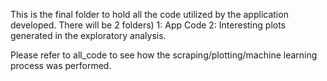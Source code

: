 This is the final folder to hold all the code utilized by the application developed. 
There will be 2 folders)
  1: App Code
  2: Interesting plots generated in the exploratory analysis.
  
Please refer to all_code to see how the scraping/plotting/machine learning process was performed.
